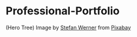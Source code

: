 # Professional-Portfolio


(Hero Tree) Image by <a href="https://pixabay.com/users/stylemotions-8562363/?utm_source=link-attribution&amp;utm_medium=referral&amp;utm_campaign=image&amp;utm_content=4666186">Stefan Werner</a> from <a href="https://pixabay.com/?utm_source=link-attribution&amp;utm_medium=referral&amp;utm_campaign=image&amp;utm_content=4666186">Pixabay</a>
